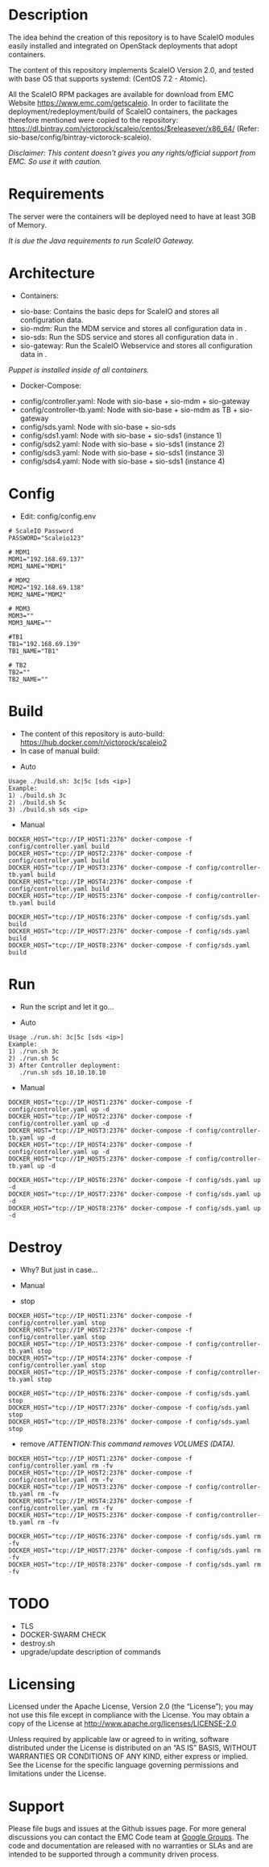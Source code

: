 
# Description

The idea behind the creation of this repository is to have ScaleIO modules easily
installed and integrated on OpenStack deployments that adopt containers.

The content of this repository implements ScaleIO Version 2.0, and tested with base OS that supports systemd: (CentOS 7.2 - Atomic).

All the ScaleIO RPM packages are available for download from EMC Website <https://www.emc.com/getscaleio>.
In order to facilitate the deployment/redeployment/build of ScaleIO containers, the packages therefore mentioned were copied to the repository: <https://dl.bintray.com/victorock/scaleio/centos/$releasever/x86_64/> (Refer: sio-base/config/bintray-victorock-scaleio).

*Disclaimer: This content doesn't gives you any rights/official support from EMC.
So use it with caution.*

# Requirements
The server were the containers will be deployed need to have at least 3GB of Memory.

*It is due the Java requirements to run ScaleIO Gateway.*


# Architecture

* Containers:
- sio-base: Contains the basic deps for ScaleIO and stores all configuration data.
- sio-mdm: Run the MDM service and stores all configuration data in <sio-base>.
- sio-sds: Run the SDS service and stores all configuration data in <sio-base>.
- sio-gateway: Run the ScaleIO Webservice and stores all configuration data in <sio-base>.

*Puppet is installed inside of all containers.*

* Docker-Compose:
- config/controller.yaml: Node with sio-base + sio-mdm + sio-gateway
- config/controller-tb.yaml: Node with sio-base + sio-mdm as TB + sio-gateway
- config/sds.yaml: Node with sio-base + sio-sds
- config/sds1.yaml: Node with sio-base + sio-sds1 (instance 1)
- config/sds2.yaml: Node with sio-base + sio-sds1 (instance 2)
- config/sds3.yaml: Node with sio-base + sio-sds1 (instance 3)
- config/sds4.yaml: Node with sio-base + sio-sds1 (instance 4)

# Config

* Edit: config/config.env
```
# ScaleIO Password
PASSWORD="Scaleio123"

# MDM1
MDM1="192.168.69.137"
MDM1_NAME="MDM1"

# MDM2
MDM2="192.168.69.138"
MDM2_NAME="MDM2"

# MDM3
MDM3=""
MDM3_NAME=""

#TB1
TB1="192.168.69.139"
TB1_NAME="TB1"

# TB2
TB2=""
TB2_NAME=""
```

# Build

- The content of this repository is auto-build: <https://hub.docker.com/r/victorock/scaleio2>
- In case of manual build:

* Auto
```
Usage ./build.sh: 3c|5c [sds <ip>]
Example:
1) ./build.sh 3c
2) ./build.sh 5c
3) ./build.sh sds <ip>
```

* Manual
```
DOCKER_HOST="tcp://IP_HOST1:2376" docker-compose -f config/controller.yaml build
DOCKER_HOST="tcp://IP_HOST2:2376" docker-compose -f config/controller.yaml build
DOCKER_HOST="tcp://IP_HOST3:2376" docker-compose -f config/controller-tb.yaml build
DOCKER_HOST="tcp://IP_HOST4:2376" docker-compose -f config/controller.yaml build
DOCKER_HOST="tcp://IP_HOST5:2376" docker-compose -f config/controller-tb.yaml build

DOCKER_HOST="tcp://IP_HOST6:2376" docker-compose -f config/sds.yaml build
DOCKER_HOST="tcp://IP_HOST7:2376" docker-compose -f config/sds.yaml build
DOCKER_HOST="tcp://IP_HOST8:2376" docker-compose -f config/sds.yaml build
```

# Run

- Run the script and let it go...

* Auto
```
Usage ./run.sh: 3c|5c [sds <ip>]
Example:
1) ./run.sh 3c
2) ./run.sh 5c
3) After Controller deployment:
   ./run.sh sds 10.10.10.10
```

* Manual
```
DOCKER_HOST="tcp://IP_HOST1:2376" docker-compose -f config/controller.yaml up -d
DOCKER_HOST="tcp://IP_HOST2:2376" docker-compose -f config/controller.yaml up -d
DOCKER_HOST="tcp://IP_HOST3:2376" docker-compose -f config/controller-tb.yaml up -d
DOCKER_HOST="tcp://IP_HOST4:2376" docker-compose -f config/controller.yaml up -d
DOCKER_HOST="tcp://IP_HOST5:2376" docker-compose -f config/controller-tb.yaml up -d

DOCKER_HOST="tcp://IP_HOST6:2376" docker-compose -f config/sds.yaml up -d
DOCKER_HOST="tcp://IP_HOST7:2376" docker-compose -f config/sds.yaml up -d
DOCKER_HOST="tcp://IP_HOST8:2376" docker-compose -f config/sds.yaml up -d
```

# Destroy

- Why? But just in case...

* Manual

- stop
```
DOCKER_HOST="tcp://IP_HOST1:2376" docker-compose -f config/controller.yaml stop
DOCKER_HOST="tcp://IP_HOST2:2376" docker-compose -f config/controller.yaml stop
DOCKER_HOST="tcp://IP_HOST3:2376" docker-compose -f config/controller-tb.yaml stop
DOCKER_HOST="tcp://IP_HOST4:2376" docker-compose -f config/controller.yaml stop
DOCKER_HOST="tcp://IP_HOST5:2376" docker-compose -f config/controller-tb.yaml stop

DOCKER_HOST="tcp://IP_HOST6:2376" docker-compose -f config/sds.yaml stop
DOCKER_HOST="tcp://IP_HOST7:2376" docker-compose -f config/sds.yaml stop
DOCKER_HOST="tcp://IP_HOST8:2376" docker-compose -f config/sds.yaml stop
```

- remove
*/ATTENTION\:This command removes VOLUMES (DATA).*
```
DOCKER_HOST="tcp://IP_HOST1:2376" docker-compose -f config/controller.yaml rm -fv
DOCKER_HOST="tcp://IP_HOST2:2376" docker-compose -f config/controller.yaml rm -fv
DOCKER_HOST="tcp://IP_HOST3:2376" docker-compose -f config/controller-tb.yaml rm -fv
DOCKER_HOST="tcp://IP_HOST4:2376" docker-compose -f config/controller.yaml rm -fv
DOCKER_HOST="tcp://IP_HOST5:2376" docker-compose -f config/controller-tb.yaml rm -fv

DOCKER_HOST="tcp://IP_HOST6:2376" docker-compose -f config/sds.yaml rm -fv
DOCKER_HOST="tcp://IP_HOST7:2376" docker-compose -f config/sds.yaml rm -fv
DOCKER_HOST="tcp://IP_HOST8:2376" docker-compose -f config/sds.yaml rm -fv
```

# TODO

- TLS
- DOCKER-SWARM CHECK
- destroy.sh
- upgrade/update description of commands

# Licensing

Licensed under the Apache License, Version 2.0 (the “License”); you may not use this file except in compliance with the License. You may obtain a copy of the License at <http://www.apache.org/licenses/LICENSE-2.0>

Unless required by applicable law or agreed to in writing, software distributed under the License is distributed on an “AS IS” BASIS, WITHOUT WARRANTIES OR CONDITIONS OF ANY KIND, either express or implied. See the License for the specific language governing permissions and limitations under the License.

# Support

Please file bugs and issues at the Github issues page. For more general discussions you can contact the EMC Code team at <a href="https://groups.google.com/forum/#!forum/emccode-users">Google Groups</a>. The code and documentation are released with no warranties or SLAs and are intended to be supported through a community driven process.
